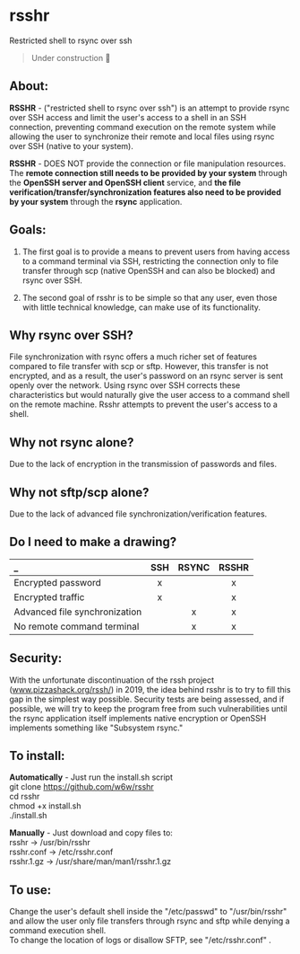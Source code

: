 # rsshr
Restricted shell to rsync over ssh

> Under construction  🚧

## About:

**RSSHR** - ("restricted shell to rsync over ssh") is an attempt to provide rsync over SSH access and limit the user's access to a shell in an SSH connection, preventing command execution on the remote system while allowing the user to synchronize their remote and local files using rsync over SSH (native to your system).

**RSSHR** - DOES NOT provide the connection or file manipulation resources. The **remote connection still needs to be provided by your system** through the **OpenSSH server and OpenSSH client** service, and **the file verification/transfer/synchronization features also need to be provided by your system** through the **rsync** application.

## Goals:

1. The first goal is to provide a means to prevent users from having access to a command terminal via SSH, restricting the connection only to file transfer through scp (native OpenSSH and can also be blocked) and rsync over SSH.

2. The second goal of rsshr is to be simple so that any user, even those with little technical knowledge, can make use of its functionality.

## Why rsync over SSH?

File synchronization with rsync offers a much richer set of features compared to file transfer with scp or sftp. However, this transfer is not encrypted, and as a result, the user's password on an rsync server is sent openly over the network. Using rsync over SSH corrects these characteristics but would naturally give the user access to a command shell on the remote machine. Rsshr attempts to prevent the user's access to a shell.

## Why not rsync alone?

Due to the lack of encryption in the transmission of passwords and files.

## Why not sftp/scp alone?

Due to the lack of advanced file synchronization/verification features.

## Do I need to make a drawing?

 _ |SSH|RSYNC|RSSHR
:------------------------------|:--------:|:--------:|:--------:
Encrypted password|x| |x
Encrypted traffic|x| |x
Advanced file synchronization| |x|x
No remote command terminal| |x|x


## Security:

With the unfortunate discontinuation of the rssh project (www.pizzashack.org/rssh/) in 2019, the idea behind rsshr is to try to fill this gap in the simplest way possible. Security tests are being assessed, and if possible, we will try to keep the program free from such vulnerabilities until the rsync application itself implements native encryption or OpenSSH implements something like "Subsystem rsync."

## To install:

**Automatically** - Just run the install.sh script<br>
git clone https://github.com/w6w/rsshr<br>
cd rsshr<br>
chmod +x install.sh<br>
./install.sh

**Manually** - Just download and copy files to:<br>
rsshr -> /usr/bin/rsshr<br>
rsshr.conf -> /etc/rsshr.conf<br>
rsshr.1.gz -> /usr/share/man/man1/rsshr.1.gz

## To use:
Change the user's default shell inside the "/etc/passwd" to "/usr/bin/rsshr" and allow the user only file transfers through rsync and sftp while denying a command execution shell.<br>
To change the location of logs or disallow SFTP, see "/etc/rsshr.conf" .


